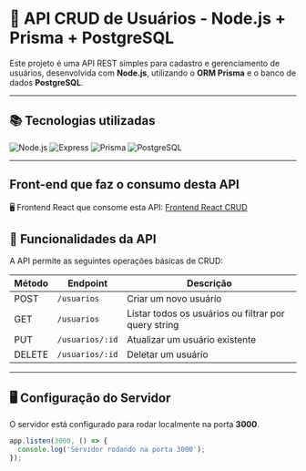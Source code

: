 # 📌 API CRUD de Usuários - Node.js + Prisma + PostgreSQL

Este projeto é uma API REST simples para cadastro e gerenciamento de usuários, desenvolvida com **Node.js**, utilizando o **ORM Prisma** e o banco de dados **PostgreSQL**.

---

## 📚 Tecnologias utilizadas

![Node.js](https://img.shields.io/badge/Node.js-18.x-green?logo=node.js&logoColor=white)
![Express](https://img.shields.io/badge/Express-4.x-lightgrey?logo=express&logoColor=black)
![Prisma](https://img.shields.io/badge/Prisma-ORM-blue?logo=prisma&logoColor=white)
![PostgreSQL](https://img.shields.io/badge/PostgreSQL-15.x-blue?logo=postgresql&logoColor=white)


---
## Front-end que faz o consumo desta API
🖥️ Frontend React que consome esta API: [Frontend React CRUD](https://github.com/wotoss/Frontend-React-CRUD---usuarios)


## 📂 Funcionalidades da API

A API permite as seguintes operações básicas de CRUD:

| Método | Endpoint | Descrição |
|---|---|---|
| POST | `/usuarios` | Criar um novo usuário |
| GET | `/usuarios` | Listar todos os usuários ou filtrar por query string |
| PUT | `/usuarios/:id` | Atualizar um usuário existente |
| DELETE | `/usuarios/:id` | Deletar um usuário |

---

## 🖥️ Configuração do Servidor

O servidor está configurado para rodar localmente na porta **3000**.

```javascript
app.listen(3000, () => {
  console.log('Servidor rodando na porta 3000');
});

